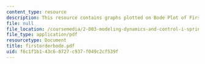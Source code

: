 ```yaml
---
content_type: resource
description: This resource contains graphs plotted on Bode Plot of First Order System.
file: null
file_location: /coursemedia/2-003-modeling-dynamics-and-control-i-spring-2005/f6c1f1b143c68727c937f049c2cf539f_firstorderbode.pdf
file_type: application/pdf
resourcetype: Document
title: firstorderbode.pdf
uid: f6c1f1b1-43c6-8727-c937-f049c2cf539f
---
```


